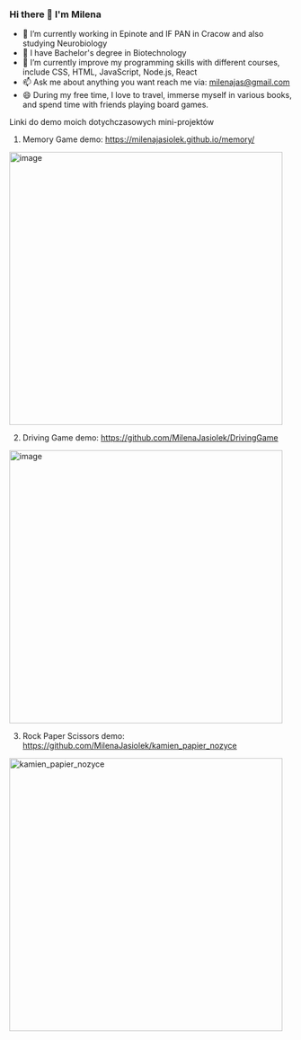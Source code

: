 ### Hi there 👋 I'm Milena

- 🔭 I’m currently working in Epinote and IF PAN in Cracow and also studying Neurobiology
- 🌱 I have Bachelor's degree in Biotechnology
- 🌱 I’m currently improve my programming skills with different courses, include CSS, HTML, JavaScript, Node.js, React
- 📫 Ask me about anything you want reach me via: milenajas@gmail.com
- 😄 During my free time, I love to travel, immerse myself in various books, and spend time with friends playing board games.


Linki do demo moich dotychczasowych mini-projektów

1. Memory Game
demo: https://milenajasiolek.github.io/memory/
<img width="486" alt="image" src="https://github.com/MilenaJasiolek/MilenaJasiolek/assets/125980721/3fbc50ee-632c-469d-823c-55271e5390d9">

2. Driving Game
demo: https://github.com/MilenaJasiolek/DrivingGame
<img width="486" alt="image" src="https://github.com/MilenaJasiolek/MilenaJasiolek/assets/125980721/56da196a-f3da-45ac-94a7-8049714cfda3">

3. Rock Paper Scissors
demo: https://github.com/MilenaJasiolek/kamien_papier_nozyce
<img width="486" alt="kamien_papier_nozyce" src="https://github.com/MilenaJasiolek/MilenaJasiolek/assets/125980721/b56902ae-7468-47c5-8a65-586021612318">


